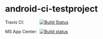 # android-ci-testproject
Travis CI:&nbsp;&nbsp;&nbsp;&nbsp;&nbsp;&nbsp;&nbsp;&nbsp;&nbsp;&nbsp;&nbsp;&nbsp;&nbsp;[![Build Status](https://travis-ci.com/G00fY2/android-ci-testproject.svg?branch=master)](https://travis-ci.com/G00fY2/android-ci-testproject)

MS App Center:&nbsp;
[![Build status](https://build.appcenter.ms/v0.1/apps/19ee6362-c579-4b9e-a1ff-c27e948dfc99/branches/master/badge)](https://appcenter.ms)

